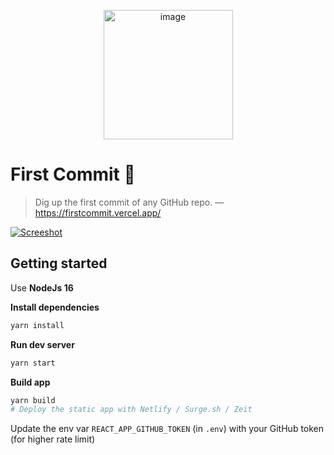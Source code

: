 <p align="center">
<img width="207" alt="image" src="https://user-images.githubusercontent.com/1102595/56277368-832c6900-6104-11e9-93fa-9d27636e3fb5.png">
</p>

# First Commit 🎈

> Dig up the first commit of any GitHub repo. — https://firstcommit.vercel.app/

[![Screeshot](https://user-images.githubusercontent.com/1102595/68696442-4979ee80-057d-11ea-9b58-e5ad4cd518c6.png)](https://firstcommit.netlify.com)


## Getting started

Use **NodeJs 16**

**Install dependencies**

```sh
yarn install
```

**Run dev server**

```sh
yarn start
```

**Build app**

```sh
yarn build
# Deploy the static app with Netlify / Surge.sh / Zeit
```

Update the env var `REACT_APP_GITHUB_TOKEN` (in `.env`) with your GitHub token (for higher rate limit)
